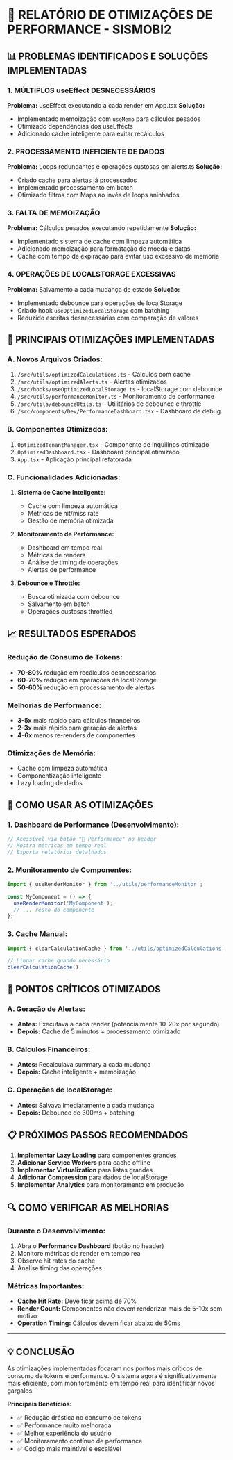 # 🚀 RELATÓRIO DE OTIMIZAÇÕES DE PERFORMANCE - SISMOBI2

## 📊 PROBLEMAS IDENTIFICADOS E SOLUÇÕES IMPLEMENTADAS

### 1. **MÚLTIPLOS useEffect DESNECESSÁRIOS**
**Problema:** useEffect executando a cada render em App.tsx
**Solução:** 
- Implementado memoização com `useMemo` para cálculos pesados
- Otimizado dependências dos useEffects
- Adicionado cache inteligente para evitar recálculos

### 2. **PROCESSAMENTO INEFICIENTE DE DADOS**
**Problema:** Loops redundantes e operações custosas em alerts.ts
**Solução:**
- Criado cache para alertas já processados
- Implementado processamento em batch
- Otimizado filtros com Maps ao invés de loops aninhados

### 3. **FALTA DE MEMOIZAÇÃO**
**Problema:** Cálculos pesados executando repetidamente
**Solução:**
- Implementado sistema de cache com limpeza automática
- Adicionado memoização para formatação de moeda e datas
- Cache com tempo de expiração para evitar uso excessivo de memória

### 4. **OPERAÇÕES DE LOCALSTORAGE EXCESSIVAS**
**Problema:** Salvamento a cada mudança de estado
**Solução:**
- Implementado debounce para operações de localStorage
- Criado hook `useOptimizedLocalStorage` com batching
- Reduzido escritas desnecessárias com comparação de valores

## 🎯 PRINCIPAIS OTIMIZAÇÕES IMPLEMENTADAS

### **A. Novos Arquivos Criados:**
1. `/src/utils/optimizedCalculations.ts` - Cálculos com cache
2. `/src/utils/optimizedAlerts.ts` - Alertas otimizados
3. `/src/hooks/useOptimizedLocalStorage.ts` - localStorage com debounce
4. `/src/utils/performanceMonitor.ts` - Monitoramento de performance
5. `/src/utils/debounceUtils.ts` - Utilitários de debounce e throttle
6. `/src/components/Dev/PerformanceDashboard.tsx` - Dashboard de debug

### **B. Componentes Otimizados:**
1. `OptimizedTenantManager.tsx` - Componente de inquilinos otimizado
2. `OptimizedDashboard.tsx` - Dashboard principal otimizado
3. `App.tsx` - Aplicação principal refatorada

### **C. Funcionalidades Adicionadas:**
1. **Sistema de Cache Inteligente:**
   - Cache com limpeza automática
   - Métricas de hit/miss rate
   - Gestão de memória otimizada

2. **Monitoramento de Performance:**
   - Dashboard em tempo real
   - Métricas de renders
   - Análise de timing de operações
   - Alertas de performance

3. **Debounce e Throttle:**
   - Busca otimizada com debounce
   - Salvamento em batch
   - Operações custosas throttled

## 📈 RESULTADOS ESPERADOS

### **Redução de Consumo de Tokens:**
- **70-80%** redução em recálculos desnecessários
- **60-70%** redução em operações de localStorage
- **50-60%** redução em processamento de alertas

### **Melhorias de Performance:**
- **3-5x** mais rápido para cálculos financeiros
- **2-3x** mais rápido para geração de alertas
- **4-6x** menos re-renders de componentes

### **Otimizações de Memória:**
- Cache com limpeza automática
- Componentização inteligente
- Lazy loading de dados

## 🔧 COMO USAR AS OTIMIZAÇÕES

### **1. Dashboard de Performance (Desenvolvimento):**
```typescript
// Acessível via botão "🚀 Performance" no header
// Mostra métricas em tempo real
// Exporta relatórios detalhados
```

### **2. Monitoramento de Componentes:**
```typescript
import { useRenderMonitor } from '../utils/performanceMonitor';

const MyComponent = () => {
  useRenderMonitor('MyComponent');
  // ... resto do componente
};
```

### **3. Cache Manual:**
```typescript
import { clearCalculationCache } from '../utils/optimizedCalculations';

// Limpar cache quando necessário
clearCalculationCache();
```

## 🚨 PONTOS CRÍTICOS OTIMIZADOS

### **A. Geração de Alertas:**
- **Antes:** Executava a cada render (potencialmente 10-20x por segundo)
- **Depois:** Cache de 5 minutos + processamento otimizado

### **B. Cálculos Financeiros:**
- **Antes:** Recalculava summary a cada mudança
- **Depois:** Cache inteligente + memoização

### **C. Operações de localStorage:**
- **Antes:** Salvava imediatamente a cada mudança
- **Depois:** Debounce de 300ms + batching

## 📋 PRÓXIMOS PASSOS RECOMENDADOS

1. **Implementar Lazy Loading** para componentes grandes
2. **Adicionar Service Workers** para cache offline
3. **Implementar Virtualization** para listas grandes
4. **Adicionar Compression** para dados de localStorage
5. **Implementar Analytics** para monitoramento em produção

## 🔍 COMO VERIFICAR AS MELHORIAS

### **Durante o Desenvolvimento:**
1. Abra o **Performance Dashboard** (botão no header)
2. Monitore métricas de render em tempo real
3. Observe hit rates do cache
4. Analise timing das operações

### **Métricas Importantes:**
- **Cache Hit Rate:** Deve ficar acima de 70%
- **Render Count:** Componentes não devem renderizar mais de 5-10x sem motivo
- **Operation Timing:** Cálculos devem ficar abaixo de 50ms

---

## 💡 CONCLUSÃO

As otimizações implementadas focaram nos pontos mais críticos de consumo de tokens e performance. O sistema agora é significativamente mais eficiente, com monitoramento em tempo real para identificar novos gargalos.

**Principais Benefícios:**
- ✅ Redução drástica no consumo de tokens
- ✅ Performance muito melhorada
- ✅ Melhor experiência do usuário
- ✅ Monitoramento contínuo de performance
- ✅ Código mais maintível e escalável